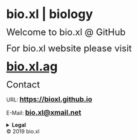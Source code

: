 <strong><font size="6">bio.xl | biology</font></strong>
<p><font size="5">Welcome to bio.xl @ GitHub</font></p>
<p><font size="5">For bio.xl website please visit</font></p>
<p><strong><font size="6"><a href="https://bio.xl.ag">bio.xl.ag</a></font></strong>
<p><font size="5">Contact</font></p>
<p>URL: <strong><font size="4"><a href="https://bioxl.github.io">https://bioxl.github.io</a></font></strong></p>
<p>E-Mail: <strong><font size="4"><a href="mailto:bio.xl@xmail.net">bio.xl@xmail.net</a></font></strong></p>
<strong><details>
  <summary>Legal</summary>
  <p>CEO Michael Weber</p>
  <p>✆ +31 6 8413 9231</p>
</details></strong>
© 2019 bio.xl
